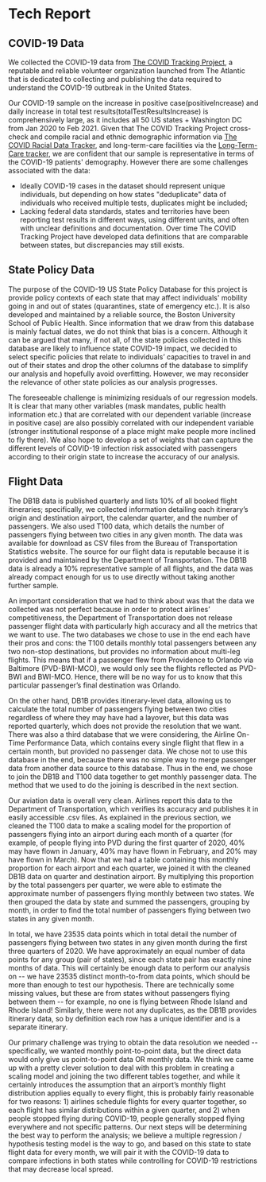 # Tech Report

## COVID-19 Data

We collected the COVID-19 data from [The COVID Tracking Project](https://covidtracking.com/), a reputable and reliable volunteer organization launched from The Atlantic that is dedicated to collecting and publishing the data required to understand the COVID-19 outbreak in the United States.

Our COVID-19 sample on the increase in positive case(positiveIncrease) and daily increase in total test results(totalTestResultsIncrease) is comprehensively large, as it includes all 50 US states + Washington DC from Jan 2020 to Feb 2021. Given that The COVID Tracking Project cross-check and compile racial and ethnic demographic information via [The COVID Racial Data Tracker](https://covidtracking.com/race), and long-term-care facilities via the [Long-Term-Care tracker](https://covidtracking.com/nursing-homes-long-term-care-facilities), we are confident that our sample is representative in terms of the COVID-19 patients' demography. However there are some challenges associated with the data:

- Ideally COVID-19 cases in the dataset should represent unique individuals, but depending on how states "deduplicate" data of individuals who received multiple tests, duplicates might be included;
- Lacking federal data standards, states and territories have been reporting test results in different ways, using different units, and often with unclear definitions and documentation. Over time The COVID Tracking Project have developed data definitions that are comparable between states, but discrepancies may still exists.

## State Policy Data

The purpose of the COVID-19 US State Policy Database for this project is provide policy contexts of each state that may affect individuals' mobility going in and out of states (quarantines, state of emergency etc.). It is also developed and maintained by a reliable source, the Boston University School of Public Health. Since information that we draw from this database is mainly factual dates, we do not think that bias is a concern. Although it can be argued that many, if not all, of the state policies collected in this database are likely to influence state COVID-19 impact, we decided to select specific policies that relate to individuals’ capacities to travel in and out of their states and drop the other columns of the database to simplify our analysis and hopefully avoid overfitting. However, we may reconsider the relevance of other state policies as our analysis progresses.

The foreseeable challenge is minimizing residuals of our regression models. It is clear that many other variables (mask mandates, public health information etc.) that are correlated with our dependent variable (increase in positive case) are also possibly correlated with our independent variable (stronger institutional response of a place might make people more inclined to fly there). We also hope to develop a set of weights that can capture the different levels of COVID-19 infection risk associated with passengers according to their origin state to increase the accuracy of our analysis.

## Flight Data

The DB1B data is published quarterly and lists 10% of all booked flight itineraries; specifically, we collected information detailing each itinerary’s origin and destination airport, the calendar quarter, and the number of passengers. We also used T100 data, which details the number of passengers flying between two cities in any given month. The data was available for download as CSV files from the Bureau of Transportation Statistics website. The source for our flight data is reputable because it is provided and maintained by the Department of Transportation. The DB1B data is already a 10% representative sample of all flights, and the data was already compact enough for us to use directly without taking another further sample.

An important consideration that we had to think about was that the data we collected was not perfect because in order to protect airlines’ competitiveness, the Department of Transportation does not release passenger flight data with particularly high accuracy and all the metrics that we want to use. The two databases we chose to use in the end each have their pros and cons: the T100 details monthly total passengers between any two non-stop destinations, but provides no information about multi-leg flights. This means that if a passenger flew from Providence to Orlando via Baltimore (PVD-BWI-MCO), we would only see the flights reflected as PVD-BWI and BWI-MCO. Hence, there will be no way for us to know that this particular passenger’s final destination was Orlando.

On the other hand, DB1B provides itinerary-level data, allowing us to calculate the total number of passengers flying between two cities regardless of where they may have had a layover, but this data was reported quarterly, which does not provide the resolution that we want. There was also a third database that we were considering, the Airline On-Time Performance Data, which contains every single flight that flew in a certain month, but provided no passenger data. We chose not to use this database in the end, because there was no simple way to merge passenger data from another data source to this database. Thus in the end, we chose to join the DB1B and T100 data together to get monthly passenger data. The method that we used to do the joining is described in the next section.

Our aviation data is overall very clean. Airlines report this data to the Department of Transportation, which verifies its accuracy and publishes it in easily accessible .csv files. As explained in the previous section, we cleaned the T100 data to make a scaling model for the proportion of passengers flying into an airport during each month of a quarter (for example, of people flying into PVD during the first quarter of 2020, 40% may have flown in January, 40% may have flown in February, and 20% may have flown in March). Now that we had a table containing this monthly proportion for each airport and each quarter, we joined it with the cleaned DB1B data on quarter and destination airport. By multiplying this proportion by the total passengers per quarter, we were able to estimate the approximate number of passengers flying monthly between two states. We then grouped the data by state and summed the passengers, grouping by month, in order to find the total number of passengers flying between two states in any given month.

In total, we have 23535 data points which in total detail the number of passengers flying between two states in any given month during the first three quarters of 2020. We have approximately an equal number of data points for any group (pair of states), since each state pair has exactly nine months of data. This will certainly be enough data to perform our analysis on -- we have 23535 distinct month-to-from data points, which should be more than enough to test our hypothesis. There are technically some missing values, but these are from states without passengers flying between them -- for example, no one is flying between Rhode Island and Rhode Island! Similarly, there were not any duplicates, as the DB1B provides itinerary data, so by definition each row has a unique identifier and is a separate itinerary.

Our primary challenge was trying to obtain the data resolution we needed -- specifically, we wanted monthly point-to-point data, but the direct data would only give us point-to-point data OR monthly data. We think we came up with a pretty clever solution to deal with this problem in creating a scaling model and joining the two different tables together, and while it certainly introduces the assumption that an airport’s monthly flight distribution applies equally to every flight, this is probably fairly reasonable for two reasons: 1) airlines schedule flights for every quarter together, so each flight has similar distributions within a given quarter, and 2) when people stopped flying during COVID-19, people generally stopped flying everywhere and not specific patterns. Our next steps will be determining the best way to perform the analysis; we believe a multiple regression / hypothesis testing model is the way to go, and based on this state to state flight data for every month, we will pair it with the COVID-19 data to compare infections in both states while controlling for COVID-19 restrictions that may decrease local spread.
